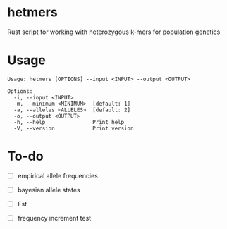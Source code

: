 # hetmers

Rust script for working with heterozygous k-mers for population genetics

# Usage

```
Usage: hetmers [OPTIONS] --input <INPUT> --output <OUTPUT>

Options:
  -i, --input <INPUT>
  -m, --minimum <MINIMUM>  [default: 1]
  -a, --alleles <ALLELES>  [default: 2]
  -o, --output <OUTPUT>
  -h, --help               Print help
  -V, --version            Print version
```

# To-do

- [ ] empirical allele frequencies

- [ ] bayesian allele states

- [ ] Fst

- [ ] frequency increment test
